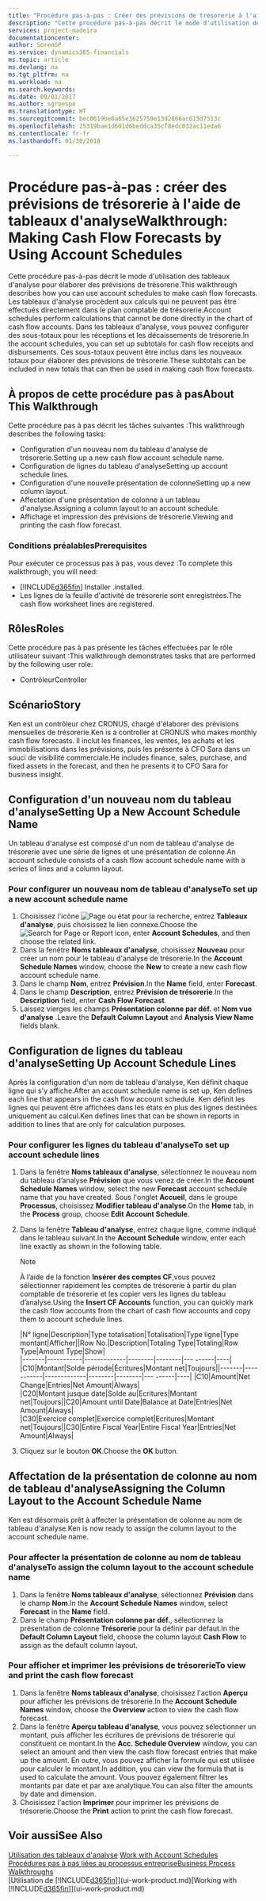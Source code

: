```yaml
---
title: "Procédure pas-à-pas : Créer des prévisions de trésorerie à l'aide des tableaux d'analyse | Microsoft Docs"
description: "Cette procédure pas-à-pas décrit le mode d'utilisation des tableaux d'analyse pour élaborer des prévisions de trésorerie. Les tableaux d'analyse procèdent aux calculs qui ne peuvent pas être effectués directement dans le plan comptable de trésorerie. Dans les tableaux d'analyse, vous pouvez configurer des sous-totaux pour les réceptions et les décaissements de trésorerie. Ces sous-totaux peuvent être inclus dans les nouveaux totaux pour élaborer des prévisions de trésorerie."
services: project-madeira
documentationcenter: 
author: SorenGP
ms.service: dynamics365-financials
ms.topic: article
ms.devlang: na
ms.tgt_pltfrm: na
ms.workload: na
ms.search.keywords: 
ms.date: 09/01/2017
ms.author: sgroespe
ms.translationtype: HT
ms.sourcegitcommit: bec0619be0a65e3625759e13d2866ac615d7513c
ms.openlocfilehash: 25319bae1d601d6beddca35cf8edc032ac11eda6
ms.contentlocale: fr-fr
ms.lasthandoff: 01/30/2018

---
```

# <a name="walkthrough-making-cash-flow-forecasts-by-using-account-schedules"></a><span data-ttu-id="1f543-106">Procédure pas-à-pas : créer des prévisions de trésorerie à l'aide de tableaux d'analyse</span><span class="sxs-lookup"><span data-stu-id="1f543-106">Walkthrough: Making Cash Flow Forecasts by Using Account Schedules</span></span>
<span data-ttu-id="1f543-107">Cette procédure pas-à-pas décrit le mode d'utilisation des tableaux d'analyse pour élaborer des prévisions de trésorerie.</span><span class="sxs-lookup"><span data-stu-id="1f543-107">This walkthrough describes how you can use account schedules to make cash flow forecasts.</span></span> <span data-ttu-id="1f543-108">Les tableaux d'analyse procèdent aux calculs qui ne peuvent pas être effectués directement dans le plan comptable de trésorerie.</span><span class="sxs-lookup"><span data-stu-id="1f543-108">Account schedules perform calculations that cannot be done directly in the chart of cash flow accounts.</span></span> <span data-ttu-id="1f543-109">Dans les tableaux d'analyse, vous pouvez configurer des sous-totaux pour les réceptions et les décaissements de trésorerie.</span><span class="sxs-lookup"><span data-stu-id="1f543-109">In the account schedules, you can set up subtotals for cash flow receipts and disbursements.</span></span> <span data-ttu-id="1f543-110">Ces sous-totaux peuvent être inclus dans les nouveaux totaux pour élaborer des prévisions de trésorerie.</span><span class="sxs-lookup"><span data-stu-id="1f543-110">These subtotals can be included in new totals that can then be used in making cash flow forecasts.</span></span>  

## <a name="about-this-walkthrough"></a><span data-ttu-id="1f543-111">À propos de cette procédure pas à pas</span><span class="sxs-lookup"><span data-stu-id="1f543-111">About This Walkthrough</span></span>  
<span data-ttu-id="1f543-112">Cette procédure pas à pas décrit les tâches suivantes :</span><span class="sxs-lookup"><span data-stu-id="1f543-112">This walkthrough describes the following tasks:</span></span>  

- <span data-ttu-id="1f543-113">Configuration d'un nouveau nom du tableau d'analyse de trésorerie.</span><span class="sxs-lookup"><span data-stu-id="1f543-113">Setting up a new cash flow account schedule name.</span></span>  
- <span data-ttu-id="1f543-114">Configuration de lignes du tableau d'analyse</span><span class="sxs-lookup"><span data-stu-id="1f543-114">Setting up account schedule lines.</span></span>  
- <span data-ttu-id="1f543-115">Configuration d'une nouvelle présentation de colonne</span><span class="sxs-lookup"><span data-stu-id="1f543-115">Setting up a new column layout.</span></span>  
- <span data-ttu-id="1f543-116">Affectation d'une présentation de colonne à un tableau d'analyse.</span><span class="sxs-lookup"><span data-stu-id="1f543-116">Assigning a column layout to an account schedule.</span></span>  
- <span data-ttu-id="1f543-117">Affichage et impression des prévisions de trésorerie.</span><span class="sxs-lookup"><span data-stu-id="1f543-117">Viewing and printing the cash flow forecast.</span></span>  

### <a name="prerequisites"></a><span data-ttu-id="1f543-118">Conditions préalables</span><span class="sxs-lookup"><span data-stu-id="1f543-118">Prerequisites</span></span>  
<span data-ttu-id="1f543-119">Pour exécuter ce processus pas à pas, vous devez :</span><span class="sxs-lookup"><span data-stu-id="1f543-119">To complete this walkthrough, you will need:</span></span>  

- [!INCLUDE[d365fin](includes/d365fin_md.md)] <span data-ttu-id="1f543-120">Installer .</span><span class="sxs-lookup"><span data-stu-id="1f543-120">installed.</span></span>  
- <span data-ttu-id="1f543-121">Les lignes de la feuille d'activité de trésorerie sont enregistrées.</span><span class="sxs-lookup"><span data-stu-id="1f543-121">The cash flow worksheet lines are registered.</span></span>  

## <a name="roles"></a><span data-ttu-id="1f543-122">Rôles</span><span class="sxs-lookup"><span data-stu-id="1f543-122">Roles</span></span>  
<span data-ttu-id="1f543-123">Cette procédure pas à pas présente les tâches effectuées par le rôle utilisateur suivant :</span><span class="sxs-lookup"><span data-stu-id="1f543-123">This walkthrough demonstrates tasks that are performed by the following user role:</span></span>  

- <span data-ttu-id="1f543-124">Contrôleur</span><span class="sxs-lookup"><span data-stu-id="1f543-124">Controller</span></span>  

## <a name="story"></a><span data-ttu-id="1f543-125">Scénario</span><span class="sxs-lookup"><span data-stu-id="1f543-125">Story</span></span>  
<span data-ttu-id="1f543-126">Ken est un contrôleur chez CRONUS, chargé d'élaborer des prévisions mensuelles de trésorerie.</span><span class="sxs-lookup"><span data-stu-id="1f543-126">Ken is a controller at CRONUS who makes monthly cash flow forecasts.</span></span> <span data-ttu-id="1f543-127">Il inclut les finances, les ventes, les achats et les immobilisations dans les prévisions, puis les présente à CFO Sara dans un souci de visibilité commerciale.</span><span class="sxs-lookup"><span data-stu-id="1f543-127">He includes finance, sales, purchase, and fixed assets in the forecast, and then he presents it to CFO Sara for business insight.</span></span>  

## <a name="setting-up-a-new-account-schedule-name"></a><span data-ttu-id="1f543-128">Configuration d'un nouveau nom du tableau d'analyse</span><span class="sxs-lookup"><span data-stu-id="1f543-128">Setting Up a New Account Schedule Name</span></span>  
<span data-ttu-id="1f543-129">Un tableau d'analyse est composé d'un nom de tableau d'analyse de trésorerie avec une série de lignes et une présentation de colonne.</span><span class="sxs-lookup"><span data-stu-id="1f543-129">An account schedule consists of a cash flow account schedule name with a series of lines and a column layout.</span></span>  

### <a name="to-set-up-a-new-account-schedule-name"></a><span data-ttu-id="1f543-130">Pour configurer un nouveau nom de tableau d'analyse</span><span class="sxs-lookup"><span data-stu-id="1f543-130">To set up a new account schedule name</span></span>  

1.  <span data-ttu-id="1f543-131">Choisissez l'icône ![Page ou état pour la recherche](media/ui-search/search_small.png "Page ou état pour la recherche"), entrez **Tableaux d'analyse**, puis choisissez le lien connexe.</span><span class="sxs-lookup"><span data-stu-id="1f543-131">Choose the ![Search for Page or Report](media/ui-search/search_small.png "Search for Page or Report icon") icon, enter **Account Schedules**, and then choose the related link.</span></span>  
2.  <span data-ttu-id="1f543-132">Dans la fenêtre **Noms tableaux d'analyse**, choisissez **Nouveau** pour créer un nom pour le tableau d'analyse de trésorerie.</span><span class="sxs-lookup"><span data-stu-id="1f543-132">In the **Account Schedule Names** window, choose the **New** to create a new cash flow account schedule name.</span></span>  
3.  <span data-ttu-id="1f543-133">Dans le champ **Nom**, entrez **Prévision**.</span><span class="sxs-lookup"><span data-stu-id="1f543-133">In the **Name** field, enter **Forecast**.</span></span>  
4.  <span data-ttu-id="1f543-134">Dans le champ **Description**, entrez **Prévision de trésorerie**.</span><span class="sxs-lookup"><span data-stu-id="1f543-134">In the **Description** field, enter **Cash Flow Forecast**.</span></span>  
5.  <span data-ttu-id="1f543-135">Laissez vierges les champs **Présentation colonne par déf.** et **Nom vue d'analyse** .</span><span class="sxs-lookup"><span data-stu-id="1f543-135">Leave the **Default Column Layout** and **Analysis View Name** fields blank.</span></span>  

## <a name="setting-up-account-schedule-lines"></a><span data-ttu-id="1f543-136">Configuration de lignes du tableau d'analyse</span><span class="sxs-lookup"><span data-stu-id="1f543-136">Setting Up Account Schedule Lines</span></span>  
<span data-ttu-id="1f543-137">Après la configuration d'un nom de tableau d'analyse, Ken définit chaque ligne qui s'y affiche.</span><span class="sxs-lookup"><span data-stu-id="1f543-137">After an account schedule name is set up, Ken defines each line that appears in the cash flow account schedule.</span></span> <span data-ttu-id="1f543-138">Ken définit les lignes qui peuvent être affichées dans les états en plus des lignes destinées uniquement au calcul.</span><span class="sxs-lookup"><span data-stu-id="1f543-138">Ken defines lines that can be shown in reports in addition to lines that are only for calculation purposes.</span></span>  

### <a name="to-set-up-account-schedule-lines"></a><span data-ttu-id="1f543-139">Pour configurer les lignes du tableau d'analyse</span><span class="sxs-lookup"><span data-stu-id="1f543-139">To set up account schedule lines</span></span>  

1.  <span data-ttu-id="1f543-140">Dans la fenêtre **Noms tableaux d'analyse**, sélectionnez le nouveau nom du tableau d’analyse **Prévision** que vous venez de créer.</span><span class="sxs-lookup"><span data-stu-id="1f543-140">In the **Account Schedule Names** window, select the new **Forecast** account schedule name that you have created.</span></span> <span data-ttu-id="1f543-141">Sous l'onglet **Accueil**, dans le groupe **Processus**, choisissez **Modifier tableau d'analyse**.</span><span class="sxs-lookup"><span data-stu-id="1f543-141">On the **Home** tab, in the **Process** group, choose **Edit Account Schedule**.</span></span>  
2.  <span data-ttu-id="1f543-142">Dans la fenêtre **Tableau d'analyse**, entrez chaque ligne, comme indiqué dans le tableau suivant.</span><span class="sxs-lookup"><span data-stu-id="1f543-142">In the **Account Schedule** window, enter each line exactly as shown in the following table.</span></span>  

    > [!NOTE]  
    >  <span data-ttu-id="1f543-143">À l’aide de la fonction **Insérer des comptes CF**,vous pouvez sélectionner rapidement les comptes de trésorerie à partir du plan comptable de trésorerie et les copier vers les lignes du tableau d’analyse.</span><span class="sxs-lookup"><span data-stu-id="1f543-143">Using the **Insert CF Accounts** function, you can quickly mark the cash flow accounts from the chart of cash flow accounts and copy them to account schedule lines.</span></span>  

    <span data-ttu-id="1f543-144">|N° ligne|Description|Type totalisation|Totalisation|Type ligne|Type montant|Afficher|</span><span class="sxs-lookup"><span data-stu-id="1f543-144">|Row No.|Description|Totaling Type|Totaling|Row Type|Amount Type|Show|</span></span>  
    <span data-ttu-id="1f543-145">|-------|-----------|-------------|--------|--------|---  ------|----| |C10|Montant|Solde période|Écritures|Montant net|Toujours|</span><span class="sxs-lookup"><span data-stu-id="1f543-145">|-------|-----------|-------------|--------|--------|---  ------|----| |C10|Amount|Net Change|Entries|Net Amount|Always|</span></span>  
    <span data-ttu-id="1f543-146">|C20|Montant jusque date|Solde au|Ecritures|Montant net|Toujours|</span><span class="sxs-lookup"><span data-stu-id="1f543-146">|C20|Amount until Date|Balance at Date|Entries|Net Amount|Always|</span></span>  
    <span data-ttu-id="1f543-147">|C30|Exercice complet|Exercice complet|Ecritures|Montant net|Toujours|</span><span class="sxs-lookup"><span data-stu-id="1f543-147">|C30|Entire Fiscal Year|Entire Fiscal Year|Entries|Net Amount|Always|</span></span>  

4.  <span data-ttu-id="1f543-148">Cliquez sur le bouton **OK**.</span><span class="sxs-lookup"><span data-stu-id="1f543-148">Choose the **OK** button.</span></span>  

## <a name="assigning-the-column-layout-to-the-account-schedule-name"></a><span data-ttu-id="1f543-149">Affectation de la présentation de colonne au nom de tableau d'analyse</span><span class="sxs-lookup"><span data-stu-id="1f543-149">Assigning the Column Layout to the Account Schedule Name</span></span>  
<span data-ttu-id="1f543-150">Ken est désormais prêt à affecter la présentation de colonne au nom de tableau d'analyse.</span><span class="sxs-lookup"><span data-stu-id="1f543-150">Ken is now ready to assign the column layout to the account schedule name.</span></span>  

### <a name="to-assign-the-column-layout-to-the-account-schedule-name"></a><span data-ttu-id="1f543-151">Pour affecter la présentation de colonne au nom de tableau d'analyse</span><span class="sxs-lookup"><span data-stu-id="1f543-151">To assign the column layout to the account schedule name</span></span>  

1.  <span data-ttu-id="1f543-152">Dans la fenêtre **Noms tableaux d'analyse**, sélectionnez **Prévision** dans le champ **Nom**.</span><span class="sxs-lookup"><span data-stu-id="1f543-152">In the **Account Schedule Names** window, select **Forecast** in the **Name** field.</span></span>  
2.  <span data-ttu-id="1f543-153">Dans le champ **Présentation colonne par déf.**, sélectionnez la présentation de colonne **Trésorerie** pour la définir par défaut.</span><span class="sxs-lookup"><span data-stu-id="1f543-153">In the **Default Column Layout** field, choose the column layout **Cash Flow** to assign as the default column layout.</span></span>  

### <a name="to-view-and-print-the-cash-flow-forecast"></a><span data-ttu-id="1f543-154">Pour afficher et imprimer les prévisions de trésorerie</span><span class="sxs-lookup"><span data-stu-id="1f543-154">To view and print the cash flow forecast</span></span>  
1.  <span data-ttu-id="1f543-155">Dans la fenêtre **Noms tableaux d'analyse**, choisissez l'action **Aperçu** pour afficher les prévisions de trésorerie.</span><span class="sxs-lookup"><span data-stu-id="1f543-155">In the **Account Schedule Names** window, choose the **Overview** action to view the cash flow forecast.</span></span>  
2.  <span data-ttu-id="1f543-156">Dans la fenêtre **Aperçu tableau d'analyse**, vous pouvez sélectionner un montant, puis afficher les écritures de prévisions de trésorerie qui constituent ce montant.</span><span class="sxs-lookup"><span data-stu-id="1f543-156">In the **Acc. Schedule Overview** window, you can select an amount and then view the cash flow forecast entries that make up the amount.</span></span> <span data-ttu-id="1f543-157">En outre, vous pouvez afficher la formule qui est utilisée pour calculer le montant.</span><span class="sxs-lookup"><span data-stu-id="1f543-157">In addition, you can view the formula that is used to calculate the amount.</span></span> <span data-ttu-id="1f543-158">Vous pouvez également filtrer les montants par date et par axe analytique.</span><span class="sxs-lookup"><span data-stu-id="1f543-158">You can also filter the amounts by date and dimension.</span></span>  
3.  <span data-ttu-id="1f543-159">Choisissez l'action **Imprimer** pour imprimer les prévisions de trésorerie.</span><span class="sxs-lookup"><span data-stu-id="1f543-159">Choose the **Print** action to print the cash flow forecast.</span></span>  

## <a name="see-also"></a><span data-ttu-id="1f543-160">Voir aussi</span><span class="sxs-lookup"><span data-stu-id="1f543-160">See Also</span></span>  
 <span data-ttu-id="1f543-161">[Utilisation des tableaux d'analyse](bi-how-work-account-schedule.md) </span><span class="sxs-lookup"><span data-stu-id="1f543-161">[Work with Account Schedules](bi-how-work-account-schedule.md) </span></span>  
 [<span data-ttu-id="1f543-162">Procédures pas à pas liées au processus entreprise</span><span class="sxs-lookup"><span data-stu-id="1f543-162">Business Process Walkthroughs</span></span>](walkthrough-business-process-walkthroughs.md)  
 <span data-ttu-id="1f543-163">[Utilisation de [!INCLUDE[d365fin](includes/d365fin_md.md)]](ui-work-product.md)</span><span class="sxs-lookup"><span data-stu-id="1f543-163">[Working with [!INCLUDE[d365fin](includes/d365fin_md.md)]](ui-work-product.md)</span></span>

